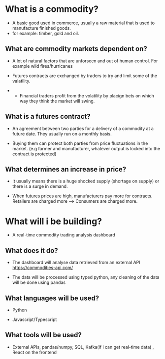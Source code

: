 # What is a commodity?

- A basic good used in commerce, usually a raw material that is used to manufacture finished goods.
- for example: timber, gold and oil.

## What are commodity markets dependent on?

- A lot of natural factors that are unforseen and out of human control. For example wild fires/hurricanes

- Futures contracts are exchanged by traders to try and limit some of the valatility. 

- - Financial traders profit from the volatility by placign bets on which way they think the market will swing.

## What is a futures contract?

- An agreement between two parties for a delivery of a commodity at a future date. They usually run on a monthly basis.

- Buying them can protect both parties from price fluctuations in the market. (e.g farmer and manufacturer, whatever output is locked into the contract is protected)

## What determines an increase in price?

- It usually means there is a huge shocked supply (shortage on supply) or there is a surge in demand.

- When futures prices are high, manufacturers pay more for contracts. Retailers are charged more --> Consumers are charged more.


# What will i be building?

- A real-time commodity trading analysis dashboard


## What does it do?

- The dashboard will analyse data retrieved from an external API https://commodities-api.com/ 

- The data will be processed using typed python, any cleaning of the data will be done using pandas


## What languages will be used?

- Python

- Javascript/Typescript

## What tools will be used?

- External APIs, pandas/numpy, SQL, Kafka(if i can get real-time data) , React on the frontend